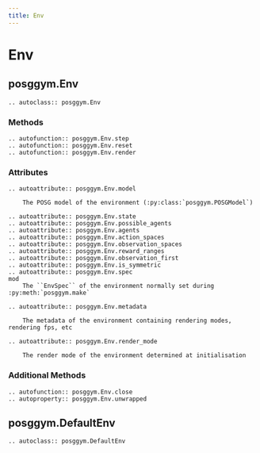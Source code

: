 ```yaml
---
title: Env
---
```


# Env

## posggym.Env

```{eval-rst}
.. autoclass:: posggym.Env
```

### Methods

```{eval-rst}
.. autofunction:: posggym.Env.step
.. autofunction:: posggym.Env.reset
.. autofunction:: posggym.Env.render
```

### Attributes

```{eval-rst}
.. autoattribute:: posggym.Env.model

    The POSG model of the environment (:py:class:`posggym.POSGModel`)

.. autoattribute:: posggym.Env.state
.. autoattribute:: posggym.Env.possible_agents
.. autoattribute:: posggym.Env.agents
.. autoattribute:: posggym.Env.action_spaces
.. autoattribute:: posggym.Env.observation_spaces
.. autoattribute:: posggym.Env.reward_ranges
.. autoattribute:: posggym.Env.observation_first
.. autoattribute:: posggym.Env.is_symmetric
.. autoattribute:: posggym.Env.spec
mod
    The ``EnvSpec`` of the environment normally set during :py:meth:`posggym.make`

.. autoattribute:: posggym.Env.metadata

    The metadata of the environment containing rendering modes, rendering fps, etc

.. autoattribute:: posggym.Env.render_mode

    The render mode of the environment determined at initialisation

```


### Additional Methods

```{eval-rst}
.. autofunction:: posggym.Env.close
.. autoproperty:: posggym.Env.unwrapped
```

## posggym.DefaultEnv

```{eval-rst}
.. autoclass:: posggym.DefaultEnv
```

